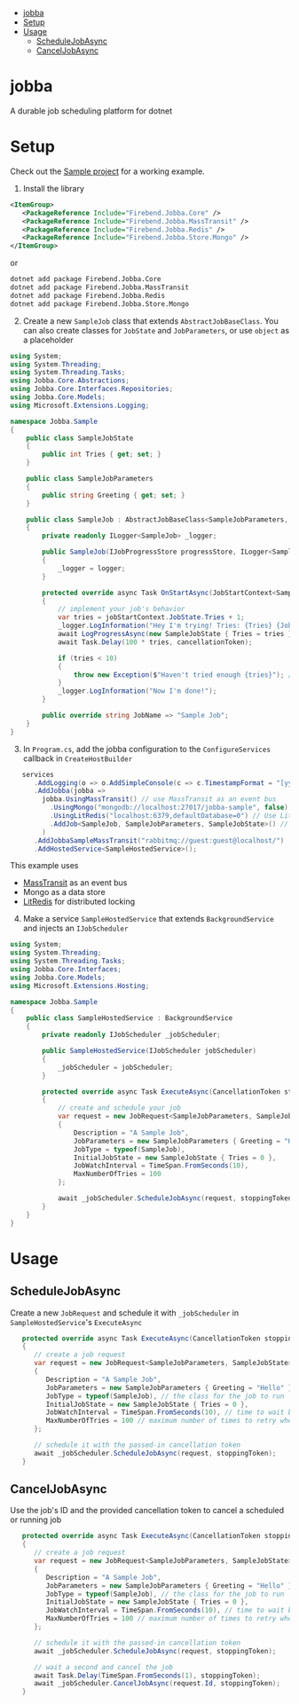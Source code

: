 - [jobba](#jobba)
- [Setup](#setup)
- [Usage](#usage)
  - [ScheduleJobAsync](#schedulejobasync)
  - [CancelJobAsync](#canceljobasync)

# jobba

A durable job scheduling platform for dotnet

# Setup

Check out the [Sample project](https://github.com/firebend/jobba/tree/main/Jobba.Sample) for a working example.

1. Install the library
```xml
<ItemGroup>
   <PackageReference Include="Firebend.Jobba.Core" />
   <PackageReference Include="Firebend.Jobba.MassTransit" />
   <PackageReference Include="Firebend.Jobba.Redis" />
   <PackageReference Include="Firebend.Jobba.Store.Mongo" />
</ItemGroup>
```
or 
```bash
dotnet add package Firebend.Jobba.Core
dotnet add package Firebend.Jobba.MassTransit
dotnet add package Firebend.Jobba.Redis
dotnet add package Firebend.Jobba.Store.Mongo
```

2. Create a new `SampleJob` class that extends `AbstractJobBaseClass`. You can also create classes for `JobState` and `JobParameters`, or use `object` as a placeholder
```csharp
using System;
using System.Threading;
using System.Threading.Tasks;
using Jobba.Core.Abstractions;
using Jobba.Core.Interfaces.Repositories;
using Jobba.Core.Models;
using Microsoft.Extensions.Logging;

namespace Jobba.Sample
{
    public class SampleJobState
    {
        public int Tries { get; set; }
    }

    public class SampleJobParameters
    {
        public string Greeting { get; set; }
    }

    public class SampleJob : AbstractJobBaseClass<SampleJobParameters, SampleJobState> // or use `AbstractJobBaseClass<object, object>` to not use state or parameters
    {
        private readonly ILogger<SampleJob> _logger;

        public SampleJob(IJobProgressStore progressStore, ILogger<SampleJob> logger) : base(progressStore)
        {
            _logger = logger;
        }

        protected override async Task OnStartAsync(JobStartContext<SampleJobParameters, SampleJobState> jobStartContext, CancellationToken cancellationToken)
        {
            // implement your job's behavior
            var tries = jobStartContext.JobState.Tries + 1;
            _logger.LogInformation("Hey I'm trying! Tries: {Tries} {JobId} {Now}", tries, jobStartContext.JobId, DateTimeOffset.Now);
            await LogProgressAsync(new SampleJobState { Tries = tries }, 50, jobStartContext.JobParameters.Greeting, cancellationToken);
            await Task.Delay(100 * tries, cancellationToken);

            if (tries < 10)
            {
                throw new Exception($"Haven't tried enough {tries}"); // jobba will retry if it encounters an exception
            }
            _logger.LogInformation("Now I'm done!");
        }

        public override string JobName => "Sample Job";
    }
}
```

3. In `Program.cs`, add the jobba configuration to the `ConfigureServices` callback in `CreateHostBuilder`
```csharp
   services
      .AddLogging(o => o.AddSimpleConsole(c => c.TimestampFormat = "[yyyy-MM-dd HH:mm:ss] "))
      .AddJobba(jobba =>
        jobba.UsingMassTransit() // use MassTransit as an event bus
          .UsingMongo("mongodb://localhost:27017/jobba-sample", false) // Mongo currently is the only supported data store
          .UsingLitRedis("localhost:6379,defaultDatabase=0") // Use LitRedis for distributed locking
          .AddJob<SampleJob, SampleJobParameters, SampleJobState>() // `AddJob<SampleJob, object, object>` if not using state or parameters
        )
      .AddJobbaSampleMassTransit("rabbitmq://guest:guest@localhost/")
      .AddHostedService<SampleHostedService>();
```
This example uses
* [MassTransit](https://github.com/MassTransit/MassTransit) as an event bus
* Mongo as a data store
* [LitRedis](https://github.com/firebend/lit-redis) for distributed locking

4. Make a service `SampleHostedService` that extends `BackgroundService` and injects an `IJobScheduler`
```csharp
using System;
using System.Threading;
using System.Threading.Tasks;
using Jobba.Core.Interfaces;
using Jobba.Core.Models;
using Microsoft.Extensions.Hosting;

namespace Jobba.Sample
{
    public class SampleHostedService : BackgroundService
    {
        private readonly IJobScheduler _jobScheduler;

        public SampleHostedService(IJobScheduler jobScheduler)
        {
            _jobScheduler = jobScheduler;
        }

        protected override async Task ExecuteAsync(CancellationToken stoppingToken)
        {
            // create and schedule your job
            var request = new JobRequest<SampleJobParameters, SampleJobState>
            {
                Description = "A Sample Job",
                JobParameters = new SampleJobParameters { Greeting = "Hello" },
                JobType = typeof(SampleJob),
                InitialJobState = new SampleJobState { Tries = 0 },
                JobWatchInterval = TimeSpan.FromSeconds(10),
                MaxNumberOfTries = 100
            };

            await _jobScheduler.ScheduleJobAsync(request, stoppingToken);
        }
    }
}
```

# Usage

## ScheduleJobAsync

Create a new `JobRequest` and schedule it with `_jobScheduler` in `SampleHostedService`'s `ExecuteAsync`

```csharp
   protected override async Task ExecuteAsync(CancellationToken stoppingToken)
   {
      // create a job request
      var request = new JobRequest<SampleJobParameters, SampleJobState>
      {
         Description = "A Sample Job",
         JobParameters = new SampleJobParameters { Greeting = "Hello" },
         JobType = typeof(SampleJob), // the class for the job to run
         InitialJobState = new SampleJobState { Tries = 0 },
         JobWatchInterval = TimeSpan.FromSeconds(10), // time to wait between retries if the job fails
         MaxNumberOfTries = 100 // maximum number of times to retry when a job fails
      };

      // schedule it with the passed-in cancellation token
      await _jobScheduler.ScheduleJobAsync(request, stoppingToken);
   }
```

## CancelJobAsync
Use the job's ID and the provided cancellation token to cancel a scheduled or running job

```csharp
   protected override async Task ExecuteAsync(CancellationToken stoppingToken)
   {
      // create a job request
      var request = new JobRequest<SampleJobParameters, SampleJobState>
      {
         Description = "A Sample Job",
         JobParameters = new SampleJobParameters { Greeting = "Hello" },
         JobType = typeof(SampleJob), // the class for the job to run
         InitialJobState = new SampleJobState { Tries = 0 },
         JobWatchInterval = TimeSpan.FromSeconds(10), // time to wait between retries if the job fails
         MaxNumberOfTries = 100 // maximum number of times to retry when a job fails
      };

      // schedule it with the passed-in cancellation token
      await _jobScheduler.ScheduleJobAsync(request, stoppingToken);

      // wait a second and cancel the job
      await Task.Delay(TimeSpan.FromSeconds(1), stoppingToken);
      await _jobScheduler.CancelJobAsync(request.Id, stoppingToken);
   }
```